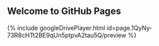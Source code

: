 ## Welcome to GitHub Pages
{% include googleDrivePlayer.html id=page.1QyNy-73R8cHTt2BE9qUn5ptpvA2tau5Q/preview %}
